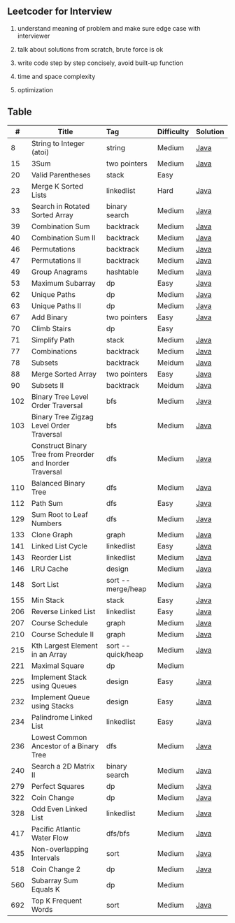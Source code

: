 ## Leetcoder for Interview

1. understand meaning of problem and make sure edge case with interviewer

2. talk about solutions from scratch, brute force is ok

3. write code step by step concisely, avoid built-up function

4. time and space complexity

5. optimization

   

## Table

| #    | Title                                                     | Tag                | Difficulty | Solution                                                     |
| ---- | --------------------------------------------------------- | :----------------- | ---------- | ------------------------------------------------------------ |
| 8    | String to Integer (atoi)                                  | string             | Medium     | [Java](https://github.com/Leon-lhy/leetcoder/blob/master/string/8.%20String%20to%20Integer%20(atoi).md) |
| 15   | 3Sum                                                      | two pointers       | Medium     | [Java](https://github.com/Leon-lhy/leetcoder/blob/master/two_pointers/15.%203Sum.md) |
| 20   | Valid Parentheses                                         | stack              | Easy       |                                                              |
| 23   | Merge K Sorted Lists                                      | linkedlist         | Hard       | [Java](https://github.com/Leon-lhy/leetcoder/blob/master/linkedlist/23.%20Merge%20k%20Sorted%20Lists.md) |
| 33   | Search in Rotated Sorted Array                            | binary search      | Medium     | [Java](https://github.com/Leon-lhy/leetcoder/blob/master/binary_search/33.%20Search%20in%20Rotated%20Sorted%20Array.md) |
| 39   | Combination Sum                                           | backtrack          | Medium     | [Java](https://github.com/Leon-lhy/leetcoder/blob/master/backtrack/39.%20Combination%20Sum.md) |
| 40   | Combination Sum II                                        | backtrack          | Medium     | [Java](https://github.com/Leon-lhy/leetcoder/blob/master/backtrack/40.%20Combination%20Sum%20II.md) |
| 46   | Permutations                                              | backtrack          | Medium     | [Java](https://github.com/Leon-lhy/leetcoder/blob/master/backtrack/46.%20Permutations.md) |
| 47   | Permutations II                                           | backtrack          | Medium     | [Java](https://github.com/Leon-lhy/leetcoder/blob/master/backtrack/47.%20Permutations%20II.md) |
| 49   | Group Anagrams                                            | hashtable          | Medium     | [Java](https://github.com/Leon-lhy/leetcoder/blob/master/hashtable/49.%20Group%20Anagrams.md) |
| 53   | Maximum Subarray                                          | dp                 | Easy       | [Java](https://github.com/Leon-lhy/leetcoder/blob/master/dp/53.%20Maximum%20Subarray.md) |
| 62   | Unique Paths                                              | dp                 | Medium     | [Java](https://github.com/Leon-lhy/leetcoder/blob/master/dp/62.%20Unique%20Paths%20.md) |
| 63   | Unique Paths II                                           | dp                 | Medium     | [Java](https://github.com/Leon-lhy/leetcoder/blob/master/dp/63.%20Unique%20Paths%20II.md) |
| 67   | Add Binary                                                | two pointers       | Easy       | [Java](https://github.com/Leon-lhy/leetcoder/blob/master/two_pointers/67.%20Add%20Binary.md) |
| 70   | Climb Stairs                                              | dp                 | Easy       |                                                              |
| 71   | Simplify Path                                             | stack              | Medium     | [Java](https://github.com/Leon-lhy/leetcoder/blob/master/stack/71.%20Simplify%20Path.md) |
| 77   | Combinations                                              | backtrack          | Medium     | [Java](https://github.com/Leon-lhy/leetcoder/blob/master/backtrack/77.%20Combinations.md) |
| 78   | Subsets                                                   | backtrack          | Meidum     | [Java](https://github.com/Leon-lhy/leetcoder/blob/master/backtrack/78.%20Subsets.md) |
| 88   | Merge Sorted Array                                        | two pointers       | Easy       | [Java](https://github.com/Leon-lhy/leetcoder/blob/master/two_pointers/88.%20Merge%20Sorted%20Array.md) |
| 90   | Subsets II                                                | backtrack          | Meidum     | [Java](https://github.com/Leon-lhy/leetcoder/blob/master/backtrack/90.%20Subsets%20II.md) |
| 102  | Binary Tree Level Order Traversal                         | bfs                | Medium     | [Java](https://github.com/Leon-lhy/leetcoder/blob/master/bfs/102.%20Binary%20Tree%20Level%20Order%20Traversal.md) |
| 103  | Binary Tree Zigzag Level Order Traversal                  | bfs                | Medium     | [Java](https://github.com/Leon-lhy/leetcoder/blob/master/bfs/103.%20Binary%20Tree%20Zigzag%20Level%20Order%20Traversal.md) |
| 105  | Construct Binary Tree from Preorder and Inorder Traversal | dfs                | Medium     | [Java](https://github.com/Leon-lhy/leetcoder/blob/master/dfs/105.%20Construct%20Binary%20Tree%20from%20Preorder%20and%20Inorder%20Traversal.md) |
| 110  | Balanced Binary Tree                                      | dfs                | Medium     | [Java](https://github.com/Leon-lhy/leetcoder/blob/master/dfs/110.%20Balanced%20Binary%20Tree.md) |
| 112  | Path Sum                                                  | dfs                | Easy       | [Java](https://github.com/Leon-lhy/leetcoder/blob/master/dfs/112.%20Path%20Sum.md) |
| 129  | Sum Root to Leaf Numbers                                  | dfs                | Medium     | [Java](https://github.com/Leon-lhy/leetcoder/blob/master/dfs/129.%20Sum%20Root%20to%20Leaf%20Numbers.md) |
| 133  | Clone Graph                                               | graph              | Medium     | [Java](https://github.com/Leon-lhy/leetcoder/blob/master/graph/133.%20Clone%20Graph.md) |
| 141  | Linked List Cycle                                         | linkedlist         | Easy       | [Java](https://github.com/Leon-lhy/leetcoder/blob/master/two_pointers/141.%20Linked%20List%20Cycle.md) |
| 143  | Reorder List                                              | linkedlist         | Medium     | [Java](https://github.com/Leon-lhy/leetcoder/blob/master/linkedlist/143.%20Reorder%20List.md) |
| 146  | LRU Cache                                                 | design             | Medium     | [Java](https://github.com/Leon-lhy/leetcoder/blob/master/design/146.%20LRU%20Cache.md) |
| 148  | Sort List                                                 | sort -- merge/heap | Medium     | [Java](https://github.com/Leon-lhy/leetcoder/blob/master/sort/148.%20Sort%20List.md) |
| 155  | Min Stack                                                 | stack              | Easy       | [Java](https://github.com/Leon-lhy/leetcoder/blob/master/stack/155.%20Min%20Stack.md) |
| 206  | Reverse Linked List                                       | linkedlist         | Easy       | [Java](https://github.com/Leon-lhy/leetcoder/blob/master/linkedlist/206.%20Reverse%20Linked%20List%20.md) |
| 207  | Course Schedule                                           | graph              | Medium     | [Java](https://github.com/Leon-lhy/leetcoder/blob/master/graph/207.%20Course%20Schedule.md) |
| 210  | Course Schedule II                                        | graph              | Medium     | [Java](https://github.com/Leon-lhy/leetcoder/blob/master/graph/210.%20Course%20Schedule%20II.md) |
| 215  | Kth Largest Element in an Array                           | sort -- quick/heap | Medium     | [Java](https://github.com/Leon-lhy/leetcoder/blob/master/sort/215.%20Kth%20Largest%20Element%20in%20an%20Array.md) |
| 221  | Maximal Square                                            | dp                 | Medium     |                                                              |
| 225  | Implement Stack using Queues                              | design             | Easy       | [Java](https://github.com/Leon-lhy/leetcoder/blob/master/design/225.%20Implement%20Stack%20using%20Queues.md) |
| 232  | Implement Queue using Stacks                              | design             | Easy       | [Java](https://github.com/Leon-lhy/leetcoder/blob/master/design/232.%20Implement%20Queue%20using%20Stacks.md) |
| 234  | Palindrome Linked List                                    | linkedlist         | Easy       | [Java](https://github.com/Leon-lhy/leetcoder/blob/master/linkedlist/234.%20Palindrome%20Linked%20List.md) |
| 236  | Lowest Common Ancestor of a Binary Tree                   | dfs                | Medium     | [Java](https://github.com/Leon-lhy/leetcoder/blob/master/dfs/236.%20Lowest%20Common%20Ancestor%20of%20a%20Binary%20Tree.md) |
| 240  | Search a 2D Matrix II                                     | binary search      | Medium     | [Java](https://github.com/Leon-lhy/leetcoder/blob/master/binary_search/240.%20Search%20a%202D%20Matrix%20II.md) |
| 279  | Perfect Squares                                           | dp                 | Medium     | [Java](https://github.com/Leon-lhy/leetcoder/blob/master/dp/279.%20Perfect%20Squares.md) |
| 322  | Coin Change                                               | dp                 | Medium     | [Java](https://github.com/Leon-lhy/leetcoder/blob/master/dp/322.%20Coin%20Change.md) |
| 328  | Odd Even Linked List                                      | linkedlist         | Medium     | [Java](https://github.com/Leon-lhy/leetcoder/blob/master/linkedlist/328.%20Odd%20Even%20Linked%20List.md) |
| 417  | Pacific Atlantic Water Flow                               | dfs/bfs            | Medium     | [Java](https://github.com/Leon-lhy/leetcoder/blob/master/dfs/417.%20Pacific%20Atlantic%20Water%20Flow.md) |
| 435  | Non-overlapping Intervals                                 | sort               | Medium     | [Java](https://github.com/Leon-lhy/leetcoder/blob/master/sort/435.%20Non-overlapping%20Intervals.md) |
| 518  | Coin Change 2                                             | dp                 | Medium     | [Java](https://github.com/Leon-lhy/leetcoder/blob/master/dp/518.%20Coin%20Change%202.md) |
| 560  | Subarray Sum Equals K                                     | dp                 | Medium     |                                                              |
| 692  | Top K Frequent Words                                      | sort               | Medium     | [Java](https://github.com/Leon-lhy/leetcoder/blob/master/sort/692.%20Top%20K%20Frequent%20Words.md) |

